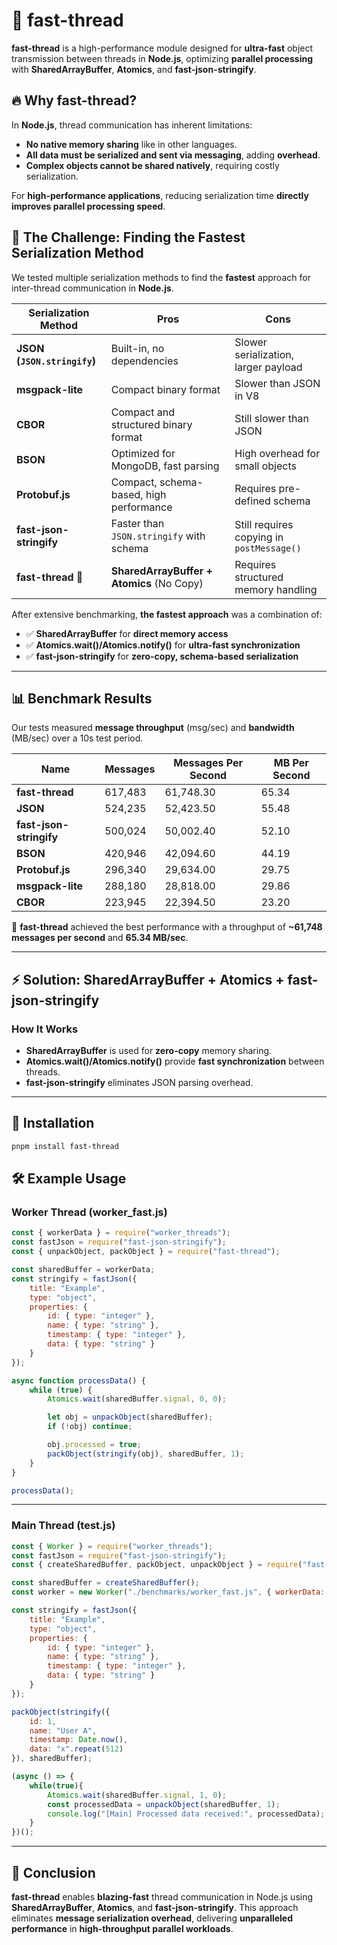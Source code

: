 # 🚀 fast-thread

**fast-thread** is a high-performance module designed for **ultra-fast** object transmission between threads in **Node.js**, optimizing **parallel processing** with **SharedArrayBuffer**, **Atomics**, and **fast-json-stringify**.

## 🔥 Why fast-thread?

In **Node.js**, thread communication has inherent limitations:
- **No native memory sharing** like in other languages.
- **All data must be serialized and sent via messaging**, adding **overhead**.
- **Complex objects cannot be shared natively**, requiring costly serialization.

For **high-performance applications**, reducing serialization time **directly improves parallel processing speed**.

## 🚀 The Challenge: Finding the Fastest Serialization Method

We tested multiple serialization methods to find the **fastest** approach for inter-thread communication in **Node.js**.

| Serialization Method       | Pros                                      | Cons                                        |
|---------------------------|-------------------------------------------|---------------------------------------------|
| **JSON (`JSON.stringify`)** | Built-in, no dependencies                 | Slower serialization, larger payload       |
| **msgpack-lite**          | Compact binary format                     | Slower than JSON in V8                     |
| **CBOR**                  | Compact and structured binary format      | Still slower than JSON                     |
| **BSON**                  | Optimized for MongoDB, fast parsing       | High overhead for small objects            |
| **Protobuf.js**           | Compact, schema-based, high performance   | Requires pre-defined schema                |
| **fast-json-stringify**   | Faster than `JSON.stringify` with schema  | Still requires copying in `postMessage()` |
| **fast-thread** 🚀        | **SharedArrayBuffer + Atomics** (No Copy) | Requires structured memory handling        |

After extensive benchmarking, **the fastest approach** was a combination of:

* ✅ **SharedArrayBuffer** for **direct memory access**  
* ✅ **Atomics.wait()/Atomics.notify()** for **ultra-fast synchronization**  
* ✅ **fast-json-stringify** for **zero-copy, schema-based serialization**  

---

## 📊 Benchmark Results

Our tests measured **message throughput** (msg/sec) and **bandwidth** (MB/sec) over a 10s test period.

| Name                     | Messages | Messages Per Second | MB Per Second |
|--------------------------|----------|---------------------|--------------|
| **fast-thread**         | 617,483  | 61,748.30          | 65.34        |
| **JSON**                | 524,235  | 52,423.50          | 55.48        |
| **fast-json-stringify** | 500,024  | 50,002.40          | 52.10        |
| **BSON**                | 420,946  | 42,094.60          | 44.19        |
| **Protobuf.js**         | 296,340  | 29,634.00          | 29.75        |
| **msgpack-lite**        | 288,180  | 28,818.00          | 29.86        |
| **CBOR**                | 223,945  | 22,394.50          | 23.20        |

🚀 **fast-thread** achieved the best performance with a throughput of **~61,748 messages per second** and **65.34 MB/sec**.

---

## ⚡ Solution: **SharedArrayBuffer + Atomics + fast-json-stringify**

### How It Works
- **SharedArrayBuffer** is used for **zero-copy** memory sharing.
- **Atomics.wait()/Atomics.notify()** provide **fast synchronization** between threads.
- **fast-json-stringify** eliminates JSON parsing overhead.

---

## 📌 Installation

```sh
pnpm install fast-thread
```

## 🛠 Example Usage

### **Worker Thread (worker_fast.js)**
```javascript
const { workerData } = require("worker_threads");
const fastJson = require("fast-json-stringify");
const { unpackObject, packObject } = require("fast-thread");

const sharedBuffer = workerData;
const stringify = fastJson({
    title: "Example",
    type: "object",
    properties: {
        id: { type: "integer" },
        name: { type: "string" },
        timestamp: { type: "integer" },
        data: { type: "string" }
    }
});

async function processData() {
    while (true) {
        Atomics.wait(sharedBuffer.signal, 0, 0);

        let obj = unpackObject(sharedBuffer);
        if (!obj) continue;

        obj.processed = true;
        packObject(stringify(obj), sharedBuffer, 1);
    }
}

processData();
```

---

### **Main Thread (test.js)**
```javascript
const { Worker } = require("worker_threads");
const fastJson = require("fast-json-stringify");
const { createSharedBuffer, packObject, unpackObject } = require("fast-thread");

const sharedBuffer = createSharedBuffer();
const worker = new Worker("./benchmarks/worker_fast.js", { workerData: sharedBuffer });

const stringify = fastJson({
    title: "Example",
    type: "object",
    properties: {
        id: { type: "integer" },
        name: { type: "string" },
        timestamp: { type: "integer" },
        data: { type: "string" }
    }
});

packObject(stringify({ 
    id: 1, 
    name: "User A", 
    timestamp: Date.now(), 
    data: "x".repeat(512) 
}), sharedBuffer);

(async () => {
    while(true){
        Atomics.wait(sharedBuffer.signal, 1, 0);
        const processedData = unpackObject(sharedBuffer, 1);
        console.log("[Main] Processed data received:", processedData);
    }
})();
```

---

## 📌 Conclusion
**fast-thread** enables **blazing-fast** thread communication in Node.js using **SharedArrayBuffer**, **Atomics**, and **fast-json-stringify**. This approach eliminates **message serialization overhead**, delivering **unparalleled performance** in **high-throughput parallel workloads**.
